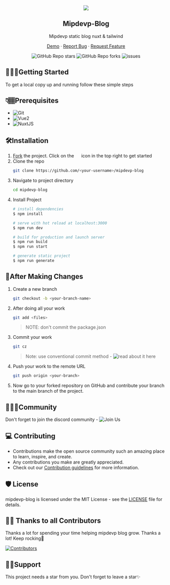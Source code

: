 <div id="top"></div>

<div align="center">
    <img src="https://user-images.githubusercontent.com/48998369/193777912-6a54af7a-08b3-4f83-88e4-19ddb4104c5d.png">
    <h2>Mipdevp-Blog</h2>
    <p>Mipdevp static blog nuxt & tailwind</p>
    <p align="center">
        <a href="https://mipdevp.com/blog/">Demo</a>
        ·
        <a href="https://github.com/anonimak/mipdevp-blog/issues">Report Bug</a>
        ·
        <a href="https://github.com/anonimak/mipdevp-blog/issues">Request Feature</a>
    </p>
    <img alt="GitHub Repo stars" src="https://img.shields.io/github/stars/anonimak/mipdevp-blog">
    <img alt="GitHub Repo forks" src="https://img.shields.io/github/forks/anonimak/mipdevp-blog">
    <img alt="issues" src="https://img.shields.io/github/issues/anonimak/mipdevp-blog"> </br>
</div>

## 🧑🏾‍💻Getting Started
To get a local copy up and running follow these simple steps

## 👇🏽Prerequisites
- ![Git](https://git-scm.com/downloads)
- ![Vue2](https://v2.vuejs.org/)
- ![NuxtJS](https://nuxtjs.org/docs)

## 🛠️Installation

1. [Fork](https://github.com/anonimak/mipdevp-blog/fork) the project. Click on the <a href="https://github.com/anonimak/mipdevp-blog/fork"><img src="https://i.imgur.com/G4z1kEe.png" height="15" width="15"></a> icon in the top right to get started
2. Clone the repo
    ```bash
    git clone https://github.com/<your-username>/mipdevp-blog
    ```
3. Navigate to project directory
    ```bash
    cd mipdevp-blog
    ```
4. Install Project 
    ```bash
    # install dependencies
    $ npm install

    # serve with hot reload at localhost:3000
    $ npm run dev

    # build for production and launch server
    $ npm run build
    $ npm run start

    # generate static project
    $ npm run generate
    ```
## 🥂After Making Changes
1. Create a new branch 
    ```bash
    git checkout -b <your-branch-name>
    ```
2. After doing all your work 
    ```bash
    git add <files>
    ``` 
    > NOTE: don't commit the package.json
3. Commit your work 
    ```bash
    git cz
    ```
    > Note: use conventional commit method - ![read about it here](https://www.conventionalcommits.org/en/v1.0.0/)
4. Push your work to the remote URL 
    ```bash
    git push origin <your-branch>
    ```

5. Now go to your forked repository on GitHub and contribute your branch to the main branch of the project.

## 👨‍👩‍👦Community
Don't forget to join the discord community - ![Join Us](https://discord.gg/KUWjx4fygJsdasda)

## 💻 Contributing
- Contributions make the open source community such an amazing place to learn, inspire, and create. 
- Any contributions you make are greatly appreciated.
- Check out our [Contribution guidelines](https://github.com/anonimak/mipdevp-blog/blob/master/CONTRIBUTION.md#contribution-guidelines) for more information.

## 🛡️ License

mipdevp-blog is licensed under the MIT License - see the [LICENSE](https://github.com/anonimak/mipdevp-blog/blob/master/LICENSE.md) file for details.

## 💪🏽 Thanks to all Contributors

Thanks a lot for spending your time helping mipdevp blog grow. Thanks a lot! Keep rocking🍻

[![Contributors](https://contrib.rocks/image?repo=anonimak/mipdevp-blog)](https://github.com/anonimak/mipdevp-blog/graphs/contributors)

## 🙏🏽Support
This project needs a star️ from you. Don't forget to leave a star✨
